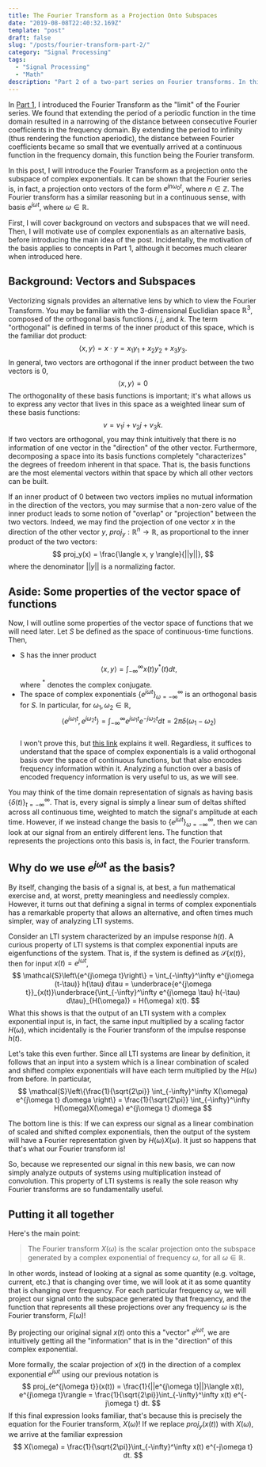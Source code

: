 ```yaml
---
title: The Fourier Transform as a Projection Onto Subspaces
date: "2019-08-08T22:40:32.169Z"
template: "post"
draft: false
slug: "/posts/fourier-transform-part-2/"
category: "Signal Processing"
tags:
  - "Signal Processing"
  - "Math"
description: "Part 2 of a two-part series on Fourier transforms. In this post, as a projection onto a space of eigenfunctions."
---
```

In [Part 1](https://www.alanqwang.com/posts/fourier-transform-part-1/), I introduced the Fourier Transform as the "limit" of the Fourier series. We found that extending the period of a periodic function in the time domain resulted in a narrowing of the distance between consecutive Fourier coefficients in the frequency domain. By extending the period to infinity (thus rendering the function aperiodic), the distance between Fourier coefficients became so small that we eventually arrived at a continuous function in the frequency domain, this function being the Fourier transform.

In this post, I will introduce the Fourier Transform as a projection onto the subspace of complex exponentials. It can be shown that the Fourier series is, in fact, a projection onto vectors of the form $e^{jn \omega_0 t}$, where $n \in \mathbb{Z}$. The Fourier transform has a similar reasoning but in a continuous sense, with basis $e^{j \omega t}$, where $\omega \in \mathbb{R}$. 

First, I will cover background on vectors and subspaces that we will need. Then, I will motivate use of complex exponentials as an alternative basis, before introducing the main idea of the post. Incidentally, the motivation of the basis applies to concepts in Part 1, although it becomes much clearer when introduced here.

## Background: Vectors and Subspaces

Vectorizing signals provides an alternative lens by which to view the Fourier Transform. You may be familiar with the 3-dimensional Euclidian space $\mathbb{R}^3$, composed of the orthogonal basis functions $i$, $j$, and $k$. The term "orthogonal" is defined in terms of the inner product of this space, which is the familiar dot product:
$$
\langle x, y \rangle = x \cdot y = x_1y_1 + x_2y_2 + x_3y_3.
$$
In general, two vectors are orthogonal if the inner product between the two vectors is $0$,
$$
\langle x, y \rangle = 0
$$
The orthogonality of these basis functions is important; it's what allows us to express any vector that lives in this space as a weighted linear sum of these basis functions:
$$
v = v_1 i + v_2 j + v_3 k.
$$
If two vectors are orthogonal, you may think intuitively that there is no information of one vector in the "direction" of the other vector. Furthermore, decomposing a space into its basis functions completely "characterizes" the degrees of freedom inherent in that space. That is, the basis functions are the most elemental vectors within that space by which all other vectors can be built. 

If an inner product of $0$ between two vectors implies no mutual information in the direction of the vectors, you may surmise that a non-zero value of the inner product leads to some notion of "overlap" or "projection" between the two vectors. Indeed, we may find the projection of one vector $x$ in the direction of the other vector $y$, $proj_y : \mathbb{R}^n \rightarrow \mathbb{R}$, as proportional to the inner product of the two vectors:
$$
proj_y(x) = \frac{\langle x, y \rangle}{||y||},
$$
where the denominator $||y||$ is a normalizing factor. 

## Aside: Some properties of the vector space of functions
Now, I will outline some properties of the vector space of functions that we will need later.
Let $S$ be defined as the space of continuous-time functions. Then,
+ S has the inner product
$$
\langle x, y \rangle = \int_{-\infty}^\infty x(t) y^*(t) dt,
$$
where $^*$ denotes the complex conjugate.
+ The space of complex exponentials $\{e^{j \omega t}\}_{\omega=-\infty}^\infty$ is an orthogonal basis for $S$. In particular, for $\omega_1, \omega_2 \in \mathbb{R}$,
$$
\langle e^{j\omega_1 t}, e^{j\omega_2 t} \rangle =  \int_{-\infty}^\infty e^{j\omega_1 t} e^{-j\omega_2 t}dt = 2\pi \delta(\omega_1 - \omega_2)
$$  
I won't prove this, but [this link](https://math.stackexchange.com/questions/2340094/why-frac12-pi-int-infty-inftyeiwt-xdw-is-the-dirac-delta-func) explains it well. Regardless, it suffices to understand that the space of complex exponentials is a valid orthogonal basis over the space of continuous functions, but that also encodes frequency information within it. Analyzing a function over a basis of encoded frequency information is very useful to us, as we will see.

You may think of the time domain representation of signals as having basis $\{\delta(t)\}_{t=-\infty}^\infty$. That is, every signal is simply a linear sum of deltas shifted across all continuous time, weighted to match the signal's amplitude at each time. However, if we instead change the basis to $\{e^{j \omega t}\}_{\omega=-\infty}^\infty$, then we can look at our signal from an entirely different lens. The function that represents the projections onto this basis is, in fact, the Fourier transform. 

## Why do we use $e^{j\omega t}$ as the basis?
By itself, changing the basis of a signal is, at best, a fun mathematical exercise and, at worst, pretty meaningless and needlessly complex. However, it turns out that defining a signal in terms of complex exponentials has a remarkable property that allows an alternative, and often times much simpler, way of analyzing LTI systems.

Consider an LTI system characterized by an impulse response $h(t)$. A curious property of LTI systems is that complex exponential inputs are eigenfunctions of the system. That is, if the system is defined as $\mathcal{S}\{x(t)\}$, then for input $x(t) = e^{j\omega t}$, 
$$
\mathcal{S}\left\{e^{j\omega t}\right\} = \int_{-\infty}^\infty e^{j\omega (t-\tau)} h(\tau) d\tau = \underbrace{e^{j\omega t}}_{x(t)}\underbrace{\int_{-\infty}^\infty e^{j\omega \tau} h(-\tau) d\tau}_{H(\omega)} = H(\omega) x(t).
$$
What this shows is that the output of an LTI system with a complex exponential input is, in fact, the same input multiplied by a scaling factor $H(\omega)$, which incidentally is the Fourier transform of the impulse response $h(t)$.

Let's take this even further. Since all LTI systems are linear by definition, it follows that an input into a system which is a linear combination of scaled and shifted complex exponentials will have each term multiplied by the $H(\omega)$ from before. In particular,
$$
\mathcal{S}\left\{\frac{1}{\sqrt{2\pi}} \int_{-\infty}^\infty X(\omega) e^{j\omega t} d\omega \right\} = \frac{1}{\sqrt{2\pi}} \int_{-\infty}^\infty H(\omega)X(\omega) e^{j\omega t} d\omega
$$

The bottom line is this: If we can express our signal as a linear combination of scaled and shifted complex exponentials, then the output of the system will have a Fourier representation given by $H(\omega)X(\omega)$. It just so happens that that's what our Fourier transform is!

So, because we represented our signal in this new basis, we can now simply analyze outputs of systems using multiplication instead of convolution. This property of LTI systems is really the sole reason why Fourier transforms are so fundamentally useful.

## Putting it all together
Here's the main point:
> The Fourier transform $X(\omega)$ is the scalar projection onto the subspace generated by a complex exponential of frequency $\omega$, for all $\omega \in \mathbb{R}$.

In other words, instead of looking at a signal as some quantity (e.g. voltage, current, etc.) that is changing over time, we will look at it as some quantity that is changing over frequency. For each particular frequency $\omega$, we will project our signal onto the subspace generated by that frequency, and the function that represents all these projections over any frequency $\omega$ is the Fourier transform, $F(\omega)$!

By projecting our original signal $x(t)$ onto this a "vector" $e^{j\omega t}$, we are intuitively getting all the "information" that is in the "direction" of this complex exponential.

More formally, the scalar projection of $x(t)$ in the direction of a complex exponential $e^{j\omega t}$ using our previous notation is
$$
proj_{e^{j\omega t}}(x(t)) = \frac{1}{||e^{j\omega t}||}\langle x(t), e^{j\omega t}\rangle = \frac{1}{\sqrt{2\pi}}\int_{-\infty}^\infty x(t) e^{-j\omega t} dt.
$$
If this final expression looks familiar, that's because this is precisely the equation for the Fourier transform, $X(\omega)$! If we replace $proj_y(x(t))$ with $X(\omega)$, we arrive at the familiar expression
$$
X(\omega) = \frac{1}{\sqrt{2\pi}}\int_{-\infty}^\infty x(t) e^{-j\omega t} dt.
$$